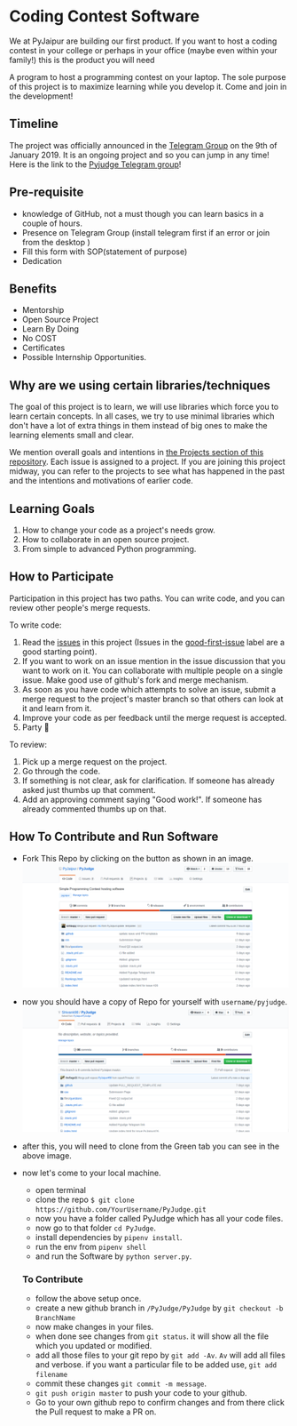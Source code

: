 Coding Contest Software
=======================


We at PyJaipur are building our first product. 
If you want to host a coding contest in your college or perhaps in your 
office (maybe even within your family!) this is the product you will need

A program to host a programming contest on your laptop. 
The sole purpose of this project is to maximize learning while you develop it. 
Come and join in the development!

Timeline
--------

The project was officially announced in the [Telegram
Group](https://t.me/pyjaipur) on the 9th of January 2019. It is an ongoing
project and so you can jump in any time! Here is the link to the [Pyjudge Telegram group](https://t.me/joinchat/HNTGNFPd8dHx3OeY94LvYg)!

Pre-requisite
----------------

* knowledge of GitHub, not a must though you can learn basics in a couple of hours.
* Presence on Telegram Group (install telegram first if an error or join from the desktop )
* Fill this form with SOP(statement of purpose)
* Dedication

Benefits
------------
* Mentorship
* Open Source Project
* Learn By Doing
* No COST
* Certificates
* Possible Internship Opportunities.


Why are we using certain libraries/techniques
--------

The goal of this project is to learn, we will use libraries which force
you to learn certain concepts. In all cases, we try to use minimal libraries
which don't have a lot of extra things in them instead of big ones to make the
learning elements small and clear.

We mention overall goals and intentions in
[the Projects section of this repository](https://github.com/PyJaipur/Project-Coding-Contest/projects). Each
issue is assigned to a project. If you are joining this project midway, you can
refer to the projects to see what has happened in the past and the intentions
and motivations of earlier code.


Learning Goals
--------------

1. How to change your code as a project's needs grow.
2. How to collaborate in an open source project.
3. From simple to advanced Python programming.


How to Participate
------------------

Participation in this project has two paths. You can write code, and you can review other people's merge requests.

To write code:

1. Read the [issues](https://github.com/PyJaipur/Project-Coding-Contest/issues) in this project (Issues in the [good-first-issue](https://github.com/PyJaipur/Project-Coding-Contest/labels/good%20first%20issue) label are a good starting point).
2. If you want to work on an issue mention in the issue discussion that you want to work on it. You can collaborate with multiple people on a single issue. Make good use of github's fork and merge mechanism.
3. As soon as you have code which attempts to solve an issue, submit a merge request to the project's master branch so that others can look at it and learn from it.
4. Improve your code as per feedback until the merge request is accepted.
5. Party 🎉

To review:

1. Pick up a merge request on the project.
2. Go through the code.
3. If something is not clear, ask for clarification. If someone has already asked just thumbs up that comment.
4. Add an approving comment saying "Good work!". If someone has already commented thumbs up on that.

## How To Contribute and Run Software
* Fork This Repo by clicking on the button as shown in an image.
![Fork](screenshots/1.png)
* now you should have a copy of Repo for yourself with `username/pyjudge`.
![Clone](screenshots/2.png)
* after this, you will need to clone from the Green tab you can see in the above image.
* now let's come to your local machine.
    * open terminal
    * clone the repo `$ git clone https://github.com/YourUsername/PyJudge.git`
    * now you have a folder called PyJudge which has all your code files.
    * now go to that folder `cd PyJudge`.
    * install dependencies by `pipenv install`.
    * run the env from `pipenv shell` 
    * and run the Software by `python server.py`.

    ### To Contribute
    * follow the above setup once.
    *  create a new github branch in `/PyJudge/PyJudge` by `git checkout -b BranchName`
    * now make changes in your files.
    * when done see changes from `git status`. it will show all the file which you updated or modified.
    * add all those files to your git repo by `git add -Av`. `Av` will add all files and verbose. if you want a particular file to be added use, `git add filename`
    * commit these changes `git commit -m message`.
    * `git push origin master` to push your code to your github.
    * Go to your own github repo to confirm changes and from there click the Pull request to make a PR on.
     




